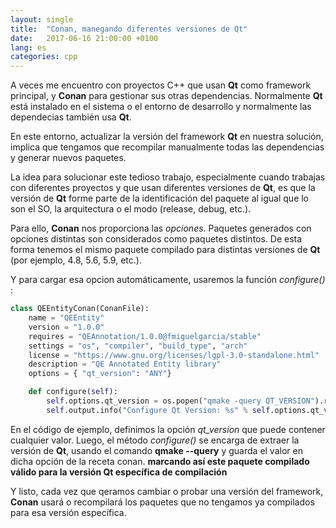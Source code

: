 ```yaml
---
layout: single
title:  "Conan, manegando diferentes versiones de Qt"
date:   2017-06-16 21:00:00 +0100
lang: es
categories: cpp  
---
```

A veces me encuentro con proyectos C++ que usan **Qt** como framework principal,
y **Conan** para gestionar sus otras dependencias. Normalmente **Qt** está
instalado en el sistema o el entorno de desarrollo y normalmente las dependecias
también usa **Qt**.

En este entorno, actualizar la versión  del framework **Qt** en nuestra solución, implica que tengamos que
recompilar manualmente todas las dependencias y generar nuevos paquetes.

La idea para solucionar este tedioso trabajo, especialmente cuando trabajas con
diferentes proyectos y que usan diferentes versiones de **Qt**, es que la
versión de **Qt** forme parte de la identificación del paquete al igual que lo
son el SO, la arquitectura o el modo (release, debug, etc.).

Para ello, **Conan** nos proporciona las *opciones*. Paquetes generados con opciones
distintas son considerados como paquetes distintos. De esta forma tenemos el
mismo paquete compilado para distintas versiones de **Qt** (por ejemplo, 4.8,
5.6, 5.9, etc.).

Y para cargar esa opcion automáticamente, usaremos la función *configure()* : 

```python
class QEEntityConan(ConanFile):
    name = "QEEntity"
    version = "1.0.0"
    requires = "QEAnnotation/1.0.0@fmiguelgarcia/stable"
    settings = "os", "compiler", "build_type", "arch"
    license = "https://www.gnu.org/licenses/lgpl-3.0-standalone.html"
    description = "QE Annotated Entity library"
    options = { "qt_version": "ANY"}

    def configure(self):
        self.options.qt_version = os.popen("qmake -query QT_VERSION").read().strip()
        self.output.info("Configure Qt Version: %s" % self.options.qt_version)
```

En el código de ejemplo, definimos la opción *qt_version* que puede contener
cualquier valor. Luego, el método *configure()* se encarga de extraer la versión
de **Qt**, usando el comando **qmake --query** y guarda el valor en dicha opción
de la receta conan.
**marcando así este paquete compilado válido para la versión Qt específica de
compilación**

Y listo, cada vez que qeramos cambiar o probar una versión del framework,
**Conan** usará o recompilará los paquetes que no tengamos ya compilados para
esa versión específica.
